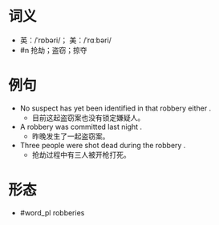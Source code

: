 # 词义
- 英：/ˈrɒbəri/； 美：/ˈrɑːbəri/
- #n 抢劫；盗窃；掠夺
# 例句
- No suspect has yet been identified in that robbery either .
	- 目前这起盗窃案也没有锁定嫌疑人。
- A robbery was committed last night .
	- 昨晚发生了一起盗窃案。
- Three people were shot dead during the robbery .
	- 抢劫过程中有三人被开枪打死。
# 形态
- #word_pl robberies
